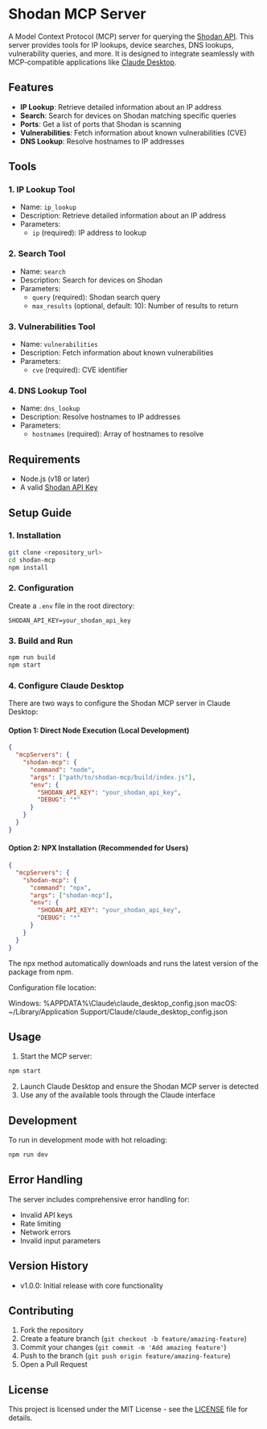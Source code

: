# Shodan MCP Server

A Model Context Protocol (MCP) server for querying the [Shodan API](https://shodan.io). This server provides tools for IP lookups, device searches, DNS lookups, vulnerability queries, and more. It is designed to integrate seamlessly with MCP-compatible applications like [Claude Desktop](https://claude.ai).

## Features

- **IP Lookup**: Retrieve detailed information about an IP address
- **Search**: Search for devices on Shodan matching specific queries
- **Ports**: Get a list of ports that Shodan is scanning
- **Vulnerabilities**: Fetch information about known vulnerabilities (CVE)
- **DNS Lookup**: Resolve hostnames to IP addresses

## Tools

### 1. IP Lookup Tool
- Name: `ip_lookup`
- Description: Retrieve detailed information about an IP address
- Parameters:
  * `ip` (required): IP address to lookup

### 2. Search Tool
- Name: `search`
- Description: Search for devices on Shodan
- Parameters:
  * `query` (required): Shodan search query
  * `max_results` (optional, default: 10): Number of results to return

### 3. Vulnerabilities Tool
- Name: `vulnerabilities`
- Description: Fetch information about known vulnerabilities
- Parameters:
  * `cve` (required): CVE identifier

### 4. DNS Lookup Tool
- Name: `dns_lookup`
- Description: Resolve hostnames to IP addresses
- Parameters:
  * `hostnames` (required): Array of hostnames to resolve

## Requirements

- Node.js (v18 or later)
- A valid [Shodan API Key](https://account.shodan.io/)

## Setup Guide

### 1. Installation

```bash
git clone <repository_url>
cd shodan-mcp
npm install
```

### 2. Configuration

Create a `.env` file in the root directory:
```
SHODAN_API_KEY=your_shodan_api_key
```

### 3. Build and Run

```bash
npm run build
npm start
```

### 4. Configure Claude Desktop

There are two ways to configure the Shodan MCP server in Claude Desktop:

#### Option 1: Direct Node Execution (Local Development)
```json
{
  "mcpServers": {
    "shodan-mcp": {
      "command": "node",
      "args": ["path/to/shodan-mcp/build/index.js"],
      "env": {
        "SHODAN_API_KEY": "your_shodan_api_key",
        "DEBUG": "*"
      }
    }
  }
}
```

#### Option 2: NPX Installation (Recommended for Users)
```json
{
  "mcpServers": {
    "shodan-mcp": {
      "command": "npx",
      "args": ["shodan-mcp"],
      "env": {
        "SHODAN_API_KEY": "your_shodan_api_key",
        "DEBUG": "*"
      }
    }
  }
}
```

The npx method automatically downloads and runs the latest version of the package from npm.

Configuration file location:

Windows: %APPDATA%\Claude\claude_desktop_config.json
macOS: ~/Library/Application Support/Claude/claude_desktop_config.json

## Usage

1. Start the MCP server:
```bash
npm start
```

2. Launch Claude Desktop and ensure the Shodan MCP server is detected
3. Use any of the available tools through the Claude interface

## Development

To run in development mode with hot reloading:
```bash
npm run dev
```

## Error Handling

The server includes comprehensive error handling for:
- Invalid API keys
- Rate limiting
- Network errors
- Invalid input parameters

## Version History

- v1.0.0: Initial release with core functionality

## Contributing

1. Fork the repository
2. Create a feature branch (`git checkout -b feature/amazing-feature`)
3. Commit your changes (`git commit -m 'Add amazing feature'`)
4. Push to the branch (`git push origin feature/amazing-feature`)
5. Open a Pull Request

## License

This project is licensed under the MIT License - see the [LICENSE](LICENSE) file for details.